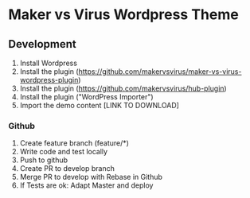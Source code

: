 # Maker vs Virus Wordpress Theme

## Development
1. Install Wordpress 
2. Install the plugin (https://github.com/makervsvirus/maker-vs-virus-wordpress-plugin)
3. Install the plugin (https://github.com/makervsvirus/hub-plugin)
3. Install the plugin ("WordPress Importer")
4. Import the demo content [LINK TO DOWNLOAD]

### Github
1. Create feature branch (feature/*)
2. Write code and test locally
3. Push to github
4. Create PR to develop branch
5. Merge PR to develop with Rebase in Github
6. If Tests are ok: Adapt Master and deploy


